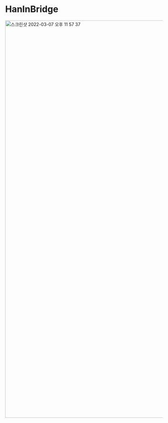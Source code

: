 # HanInBridge
<img width="1270" alt="스크린샷 2022-03-07 오후 11 57 37" src="https://user-images.githubusercontent.com/83502596/157059822-c1d1adbb-7d10-4fdb-91dc-fd521d801150.png">
